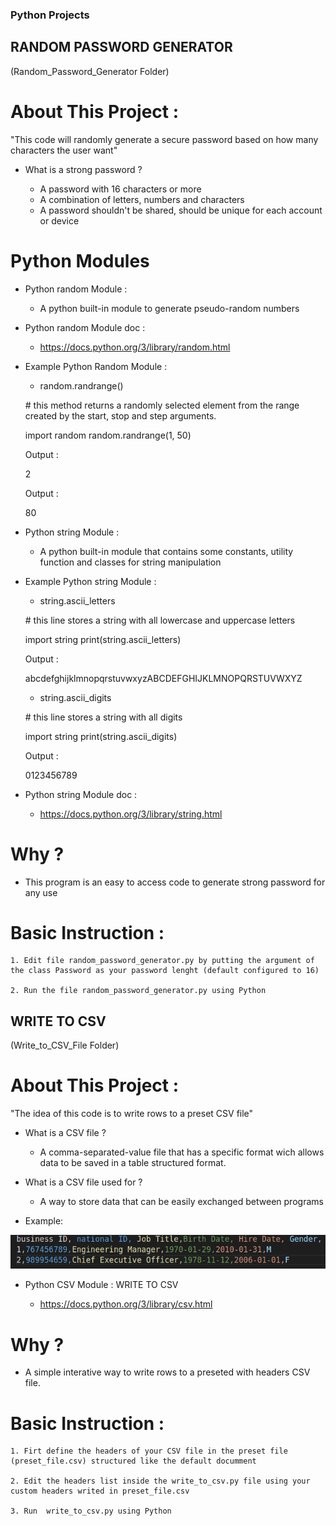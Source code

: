 ### Python Projects


## RANDOM PASSWORD GENERATOR 

(Random_Password_Generator Folder)



# About This Project :

"This code will randomly generate a secure password based on how many characters the user want"

- What is a strong password ?

    * A password with 16 characters or more
    * A combination of letters, numbers and characters
    * A password shouldn't be shared, should be unique for each account or device


# Python Modules

- Python random Module :

    * A python built-in module to generate pseudo-random numbers

- Python random Module doc :

    * https://docs.python.org/3/library/random.html

- Example Python Random Module :

    * random.randrange()

    \# this method returns a randomly selected element from the range  created by the start, stop and step arguments.

    import random
    random.randrange(1, 50)

    Output :

    2

    Output :

    80


- Python string Module :

    * A python built-in module that contains some constants, utility function and classes for string manipulation

- Example Python string Module :

    * string.ascii_letters 

    \# this line stores a string with all lowercase and uppercase letters

    import string
    print(string.ascii_letters)


    Output :

    abcdefghijklmnopqrstuvwxyzABCDEFGHIJKLMNOPQRSTUVWXYZ
    

    * string.ascii_digits

    \# this line stores a string with all digits
    
    import string
    print(string.ascii_digits)

    Output :

    0123456789


- Python string Module doc :

    * https://docs.python.org/3/library/string.html
    

# Why ?

- This program is an easy to access code to generate strong password for any use



# Basic Instruction : 

    1. Edit file random_password_generator.py by putting the argument of the class Password as your password lenght (default configured to 16)

    2. Run the file random_password_generator.py using Python






## WRITE TO CSV 

(Write_to_CSV_File Folder)


# About This Project :

"The idea of this code is to write rows to a preset CSV file"

- What is a CSV file ?

    * A comma-separated-value file that has a specific format wich allows data to be saved in a table structured format.

- What is a CSV file used for ?

    * A way to store data that can be easily exchanged between programs


-  Example:

![CSV example](Write_to_CSV_File/csv_example.png)

- Python CSV Module :
WRITE TO CSV 

    * https://docs.python.org/3/library/csv.html

    

# Why ?

- A simple interative way to write rows to a preseted with headers CSV file.



# Basic Instruction : 

    1. Firt define the headers of your CSV file in the preset file (preset_file.csv) structured like the default documment 

    2. Edit the headers list inside the write_to_csv.py file using your custom headers writed in preset_file.csv

    3. Run  write_to_csv.py using Python
